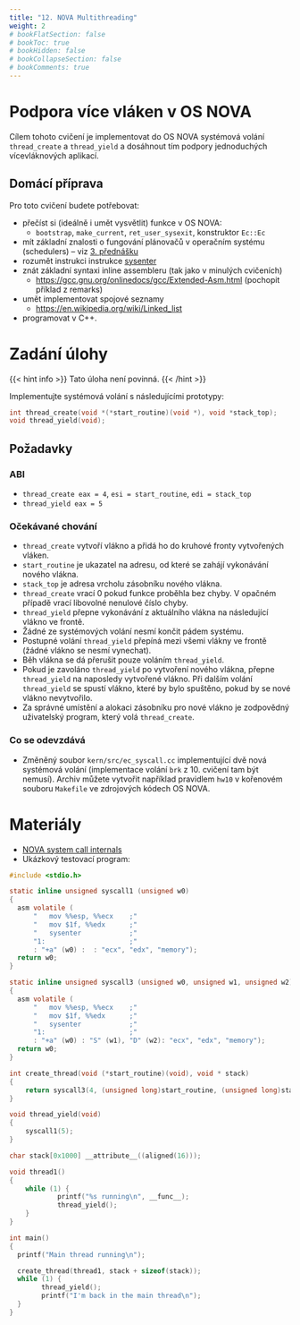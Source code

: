 ```yaml
---
title: "12. NOVA Multithreading"
weight: 2
# bookFlatSection: false
# bookToc: true
# bookHidden: false
# bookCollapseSection: false
# bookComments: true
---
```


# Podpora více vláken v OS NOVA
Cílem tohoto cvičení je implementovat do OS NOVA systémová volání
`thread_create` a `thread_yield` a dosáhnout tím podpory jednoduchých
vícevláknových aplikací.

## Domácí příprava
Pro toto cvičení budete potřebovat:
- přečíst si (ideálně i umět vysvětlit) funkce v OS NOVA:
  - `bootstrap`, `make_current`, `ret_user_sysexit`, konstruktor `Ec::Ec`
- mít základní znalosti o fungování plánovačů v operačním systému
  (schedulers) – viz [3. přednášku][l3]
- rozumět instrukci instrukce [sysenter][]
- znát základní syntaxi inline assembleru (tak jako v minulých cvičeních)
  - https://gcc.gnu.org/onlinedocs/gcc/Extended-Asm.html (pochopit příklad z
    remarks)
- umět implementovat spojové seznamy
  - https://en.wikipedia.org/wiki/Linked_list
- programovat v C++.

[l3]: /docs/prednasky/pdf/lekce03.pdf
[sysenter]: https://c9x.me/x86/html/file_module_x86_id_313.html

# Zadání úlohy
{{< hint info >}}
Tato úloha není povinná.
{{< /hint >}}

Implementujte systémová volání s následujícími prototypy:
```C
int thread_create(void *(*start_routine)(void *), void *stack_top);
void thread_yield(void);
```

## Požadavky
### ABI
- `thread_create eax = 4`, `esi = start_routine`, `edi = stack_top`
- `thread_yield eax = 5`

### Očekávané chování
- `thread_create` vytvoří vlákno a přidá ho do kruhové fronty vytvořených
  vláken.
- `start_routine` je ukazatel na adresu, od které se zahájí vykonávání nového
  vlákna.
- `stack_top` je adresa vrcholu zásobníku nového vlákna.
- `thread_create` vrací 0 pokud funkce proběhla bez chyby. V opačném případě vrací
  libovolné nenulové číslo chyby.
- `thread_yield` přepne vykonávání z aktuálního vlákna na následující vlákno ve
  frontě.
- Žádné ze systémových volání nesmí končit pádem systému.
- Postupné volání `thread_yield` přepíná mezi všemi vlákny ve frontě (žádné
  vlákno se nesmí vynechat).
- Běh vlákna se dá přerušit pouze voláním `thread_yield`.
- Pokud je zavoláno `thread_yield` po vytvoření nového vlákna, přepne
  `thread_yield` na naposledy vytvořené vlákno. Při dalším volání
  `thread_yield` se spustí vlákno, které by bylo spuštěno, pokud by se nové
  vlákno nevytvořilo.
- Za správné umístění a alokaci zásobníku pro nové vlákno je zodpovědný
  uživatelský program, který volá `thread_create`.

### Co se odevzdává
- Změněný soubor `kern/src/ec_syscall.cc` implementující dvě nová systémová
  volání (implementace volání `brk` z 10. cvičení tam být nemusí). Archiv
  můžete vytvořit například pravidlem `hw10` v kořenovém souboru `Makefile` ve
  zdrojových kódech OS NOVA.

# Materiály
- [NOVA system call internals][1]
- Ukázkový testovací program:
```C
#include <stdio.h>

static inline unsigned syscall1 (unsigned w0)
{
  asm volatile (
      "   mov %%esp, %%ecx    ;"
      "   mov $1f, %%edx      ;"
      "   sysenter            ;"
      "1:                     ;"
      : "+a" (w0) :  : "ecx", "edx", "memory");
  return w0;
}

static inline unsigned syscall3 (unsigned w0, unsigned w1, unsigned w2)
{
  asm volatile (
      "   mov %%esp, %%ecx    ;"
      "   mov $1f, %%edx      ;"
      "   sysenter            ;"
      "1:                     ;"
      : "+a" (w0) : "S" (w1), "D" (w2): "ecx", "edx", "memory");
  return w0;
}

int create_thread(void (*start_routine)(void), void * stack)
{
    return syscall3(4, (unsigned long)start_routine, (unsigned long)stack);
}

void thread_yield(void)
{
    syscall1(5);
}

char stack[0x1000] __attribute__((aligned(16)));

void thread1()
{
    while (1) {
            printf("%s running\n", __func__);
            thread_yield();
    }
}

int main()
{
  printf("Main thread running\n");

  create_thread(thread1, stack + sizeof(stack));
  while (1) {
        thread_yield();
        printf("I'm back in the main thread\n");
  }
}
```

[1]: pdf/osy-12threads.pdf

